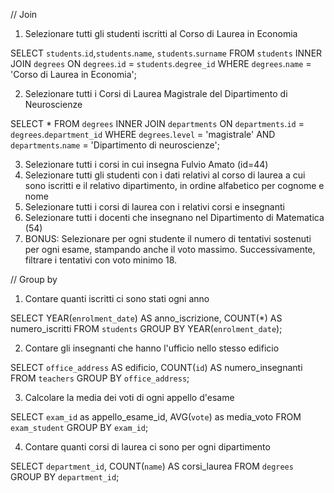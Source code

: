 // Join

1. Selezionare tutti gli studenti iscritti al Corso di Laurea in Economia

SELECT `students`.`id`,`students`.`name`, `students`.`surname`
FROM `students`
INNER JOIN `degrees`
ON `degrees`.`id` = `students`.`degree_id`
WHERE `degrees`.`name` = 'Corso di Laurea in Economia';

2. Selezionare tutti i Corsi di Laurea Magistrale del Dipartimento di
Neuroscienze

SELECT * 
FROM `degrees`
INNER JOIN `departments`
ON `departments`.`id` = `degrees`.`department_id`
WHERE `degrees`.`level` = 'magistrale' AND `departments`.`name` = 'Dipartimento di neuroscienze';

3. Selezionare tutti i corsi in cui insegna Fulvio Amato (id=44)
4. Selezionare tutti gli studenti con i dati relativi al corso di laurea a cui
sono iscritti e il relativo dipartimento, in ordine alfabetico per cognome e
nome
5. Selezionare tutti i corsi di laurea con i relativi corsi e insegnanti
6. Selezionare tutti i docenti che insegnano nel Dipartimento di
Matematica (54)
7. BONUS: Selezionare per ogni studente il numero di tentativi sostenuti
per ogni esame, stampando anche il voto massimo. Successivamente,
filtrare i tentativi con voto minimo 18.


// Group by
1. Contare quanti iscritti ci sono stati ogni anno

SELECT YEAR(`enrolment_date`) AS anno_iscrizione, COUNT(*) AS numero_iscritti
FROM `students`
GROUP BY YEAR(`enrolment_date`);

2. Contare gli insegnanti che hanno l'ufficio nello stesso edificio

SELECT `office_address` AS edificio, COUNT(`id`) AS numero_insegnanti
FROM `teachers`
GROUP BY `office_address`;

3. Calcolare la media dei voti di ogni appello d'esame

SELECT `exam_id` as appello_esame_id, AVG(`vote`) as media_voto
FROM `exam_student`
GROUP BY `exam_id`;

4. Contare quanti corsi di laurea ci sono per ogni dipartimento

SELECT `department_id`, COUNT(`name`) AS corsi_laurea
FROM `degrees`
GROUP BY `department_id`;
